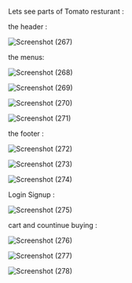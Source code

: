Lets see parts of Tomato resturant : 

the header : 

![Screenshot (267)](https://github.com/user-attachments/assets/b7ac9bdb-ce4b-42ea-94f1-eb513a200683)

the menus:

![Screenshot (268)](https://github.com/user-attachments/assets/fa059ca0-0a37-4ff1-8efc-d73f67b38a80)

![Screenshot (269)](https://github.com/user-attachments/assets/2d450ec8-7306-47de-a547-e95bf097be2e)

![Screenshot (270)](https://github.com/user-attachments/assets/1667cc5a-a430-4fa5-b6b0-258c3ccbc278)

![Screenshot (271)](https://github.com/user-attachments/assets/f82ea7ce-156a-419d-bf8a-0b590bcca5ac)

the footer : 

![Screenshot (272)](https://github.com/user-attachments/assets/c81dfa95-d32c-4f57-80ba-73843f228383)

![Screenshot (273)](https://github.com/user-attachments/assets/6065d9c1-c693-4d58-b90d-c65cf744d3c2)


![Screenshot (274)](https://github.com/user-attachments/assets/203511c9-9c73-4837-b80b-37f0a46c0be8)

Login Signup : 


![Screenshot (275)](https://github.com/user-attachments/assets/b2850151-9421-4ecd-9287-8bcd83d2b62d)

cart and countinue buying :


![Screenshot (276)](https://github.com/user-attachments/assets/94bb9146-4279-48e3-97d7-f90d2d789253)

![Screenshot (277)](https://github.com/user-attachments/assets/e58cac52-ef3c-4c06-a203-0435af865721)

![Screenshot (278)](https://github.com/user-attachments/assets/a2ea6af4-75fc-4ae8-ab6d-e26ac8259197)
